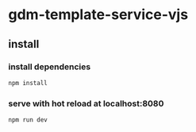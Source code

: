 # gdm-template-service-vjs



## install 

### install dependencies

``` bash
npm install
```


### serve with hot reload at localhost:8080

``` bash
npm run dev
```

